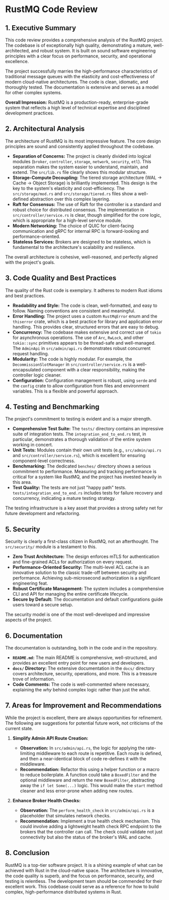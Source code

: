 # RustMQ Code Review

## 1. Executive Summary

This code review provides a comprehensive analysis of the RustMQ project. The codebase is of exceptionally high quality, demonstrating a mature, well-architected, and robust system. It is built on sound software engineering principles with a clear focus on performance, security, and operational excellence.

The project successfully marries the high-performance characteristics of traditional message queues with the elasticity and cost-effectiveness of modern cloud-native architectures. The code is clean, idiomatic, and thoroughly tested. The documentation is extensive and serves as a model for other complex systems.

**Overall Impression:** RustMQ is a production-ready, enterprise-grade system that reflects a high level of technical expertise and disciplined development practices.

## 2. Architectural Analysis

The architecture of RustMQ is its most impressive feature. The core design principles are sound and consistently applied throughout the codebase.

- **Separation of Concerns:** The project is cleanly divided into logical modules (`broker`, `controller`, `storage`, `network`, `security`, `etl`). This separation makes the system easier to understand, maintain, and extend. The `src/lib.rs` file clearly shows this modular structure.
- **Storage-Compute Decoupling:** The tiered storage architecture (WAL -> Cache -> Object Storage) is brilliantly implemented. This design is the key to the system's elasticity and cost-efficiency. The `src/storage/mod.rs` and `src/storage/tiered.rs` files show a well-defined abstraction over this complex layering.
- **Raft for Consensus:** The use of Raft for the controller is a standard and robust choice for distributed consensus. The implementation in `src/controller/service.rs` is clear, though simplified for the core logic, which is appropriate for a high-level service module.
- **Modern Networking:** The choice of QUIC for client-facing communication and gRPC for internal RPC is forward-looking and performance-oriented.
- **Stateless Services:** Brokers are designed to be stateless, which is fundamental to the architecture's scalability and resilience.

The overall architecture is cohesive, well-reasoned, and perfectly aligned with the project's goals.

## 3. Code Quality and Best Practices

The quality of the Rust code is exemplary. It adheres to modern Rust idioms and best practices.

- **Readability and Style:** The code is clean, well-formatted, and easy to follow. Naming conventions are consistent and meaningful.
- **Error Handling:** The project uses a custom `RustMqError` enum and the `thiserror` crate, which is a best practice for library and application error handling. This provides clear, structured errors that are easy to debug.
- **Concurrency:** The codebase makes extensive and correct use of `tokio` for asynchronous operations. The use of `Arc`, `RwLock`, and other `tokio::sync` primitives appears to be thread-safe and well-managed. The `AdminApi` in `src/admin/api.rs` demonstrates robust concurrent request handling.
- **Modularity:** The code is highly modular. For example, the `DecommissionSlotManager` in `src/controller/service.rs` is a well-encapsulated component with a clear responsibility, making the controller logic cleaner.
- **Configuration:** Configuration management is robust, using `serde` and the `config` crate to allow configuration from files and environment variables. This is a flexible and powerful approach.

## 4. Testing and Benchmarking

The project's commitment to testing is evident and is a major strength.

- **Comprehensive Test Suite:** The `tests/` directory contains an impressive suite of integration tests. The `integration_end_to_end.rs` test, in particular, demonstrates a thorough validation of the entire system working in concert.
- **Unit Tests:** Modules contain their own unit tests (e.g., `src/admin/api.rs` and `src/controller/service.rs`), which is excellent for ensuring component-level correctness.
- **Benchmarking:** The dedicated `benches/` directory shows a serious commitment to performance. Measuring and tracking performance is critical for a system like RustMQ, and the project has invested heavily in this area.
- **Test Quality:** The tests are not just "happy path" tests. `tests/integration_end_to_end.rs` includes tests for failure recovery and concurrency, indicating a mature testing strategy.

The testing infrastructure is a key asset that provides a strong safety net for future development and refactoring.

## 5. Security

Security is clearly a first-class citizen in RustMQ, not an afterthought. The `src/security/` module is a testament to this.

- **Zero Trust Architecture:** The design enforces mTLS for authentication and fine-grained ACLs for authorization on every request.
- **Performance-Oriented Security:** The multi-level ACL cache is an innovative solution to the classic trade-off between security and performance. Achieving sub-microsecond authorization is a significant engineering feat.
- **Robust Certificate Management:** The system includes a comprehensive CLI and API for managing the entire certificate lifecycle.
- **Secure by Default:** The documentation and default configurations guide users toward a secure setup.

The security model is one of the most well-developed and impressive aspects of the project.

## 6. Documentation

The documentation is outstanding, both in the code and in the repository.

- **`README.md`:** The main README is comprehensive, well-structured, and provides an excellent entry point for new users and developers.
- **`docs/` Directory:** The extensive documentation in the `docs/` directory covers architecture, security, operations, and more. This is a treasure trove of information.
- **Code Comments:** The code is well-commented where necessary, explaining the *why* behind complex logic rather than just the *what*.

## 7. Areas for Improvement and Recommendations

While the project is excellent, there are always opportunities for refinement. The following are suggestions for potential future work, not criticisms of the current state.

1.  **Simplify Admin API Route Creation:**
    - **Observation:** In `src/admin/api.rs`, the logic for applying the rate-limiting middleware to each route is repetitive. Each route is defined, and then a near-identical block of code re-defines it with the middleware.
    - **Recommendation:** Refactor this using a helper function or a macro to reduce boilerplate. A function could take a `BoxedFilter` and the optional middleware and return the new `BoxedFilter`, abstracting away the `if let Some(...)` logic. This would make the `start` method cleaner and less error-prone when adding new routes.

3.  **Enhance Broker Health Checks:**
    - **Observation:** The `perform_health_check` in `src/admin/api.rs` is a placeholder that simulates network checks.
    - **Recommendation:** Implement a true health check mechanism. This could involve adding a lightweight health check RPC endpoint to the brokers that the controller can call. The check could validate not just connectivity but also the status of the broker's WAL and cache.

## 8. Conclusion

RustMQ is a top-tier software project. It is a shining example of what can be achieved with Rust in the cloud-native space. The architecture is innovative, the code quality is superb, and the focus on performance, security, and testing is relentless. The development team should be commended for their excellent work. This codebase could serve as a reference for how to build complex, high-performance distributed systems in Rust.
